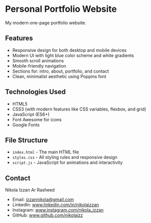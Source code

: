 # Personal Portfolio Website

My modern one-page portfolio website.

## Features

- Responsive design for both desktop and mobile devices
- Modern UI with light blue color scheme and white gradients
- Smooth scroll animations
- Mobile-friendly navigation
- Sections for: intro, about, portfolio, and contact
- Clean, minimalist aesthetic using Poppins font

## Technologies Used

- HTML5
- CSS3 (with modern features like CSS variables, flexbox, and grid)
- JavaScript (ES6+)
- Font Awesome for icons
- Google Fonts

## File Structure

- `index.html` - The main HTML file
- `styles.css` - All styling rules and responsive design
- `script.js` - JavaScript for animations and interactivity

## Contact

Nikola Izzan Ar Rasheed
- Email: izzannikola@gmail.com
- LinkedIn: www.linkedin.com/in/nikolaizzan
- Instagram: www.instagram.com/nikola_izzan
- GitHub: www.github.com/nikolaizz 
